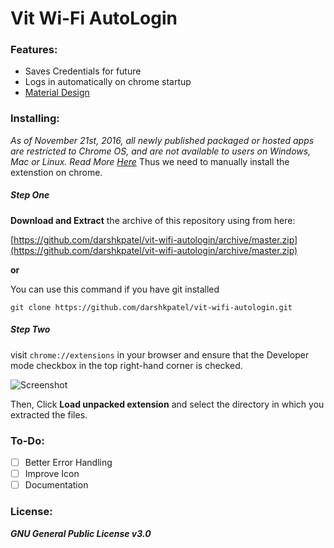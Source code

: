 # Vit Wi-Fi AutoLogin

### Features:
* Saves Credentials for future
* Logs in automatically on chrome startup
* [Material Design](http://materializecss.com)

### Installing:
*As of November 21st, 2016, all newly published packaged or hosted apps are restricted to Chrome OS, and are not available to users on Windows, Mac or Linux. Read More [Here](http://blog.chromium.org/2016/08/from-chrome-apps-to-web.html)*
Thus we need to manually install the extenstion on chrome. 

##### Step One
**Download and Extract** the archive of this repository using from here:

[https://github.com/darshkpatel/vit-wifi-autologin/archive/master.zip](https://github.com/darshkpatel/vit-wifi-autologin/archive/master.zip)

**or**

You can use this command if you have git installed 

`git clone https://github.com/darshkpatel/vit-wifi-autologin.git` 


##### Step Two
visit `chrome://extensions` in your browser and ensure that the Developer mode checkbox in the top right-hand corner is checked.

![Screenshot](https://user-images.githubusercontent.com/11258286/44358002-4ce50e00-a4d1-11e8-8710-a8377ea71634.png)

Then, Click **Load unpacked extension** and select the directory in which you extracted the files.



### To-Do:
- [ ] Better Error Handling
- [ ] Improve Icon
- [ ] Documentation

### License:
 ***GNU General Public License v3.0***
